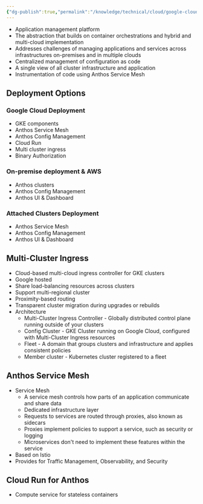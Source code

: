 ```yaml
---
{"dg-publish":true,"permalink":"/knowledge/technical/cloud/google-cloud/anthos/","dgPassFrontmatter":true}
---
```


- Application management platform
- The abstraction that builds on container orchestrations and hybrid and multi-cloud implementation
- Addresses challenges of managing applications and services across infrastructures on-premises and in multiple clouds
- Centralized management of configuration as code
- A single view of all cluster infrastructure and application
- Instrumentation of code using Anthos Service Mesh
## Deployment Options
### Google Cloud Deployment
- GKE components
- Anthos Service Mesh
- Anthos Config Management
- Cloud Run
- Multi cluster ingress
- Binary Authorization
### On-premise deployment & AWS
- Anthos clusters
- Anthos Config Management
- Anthos UI & Dashboard
### Attached Clusters Deployment
- Anthos Service Mesh
- Anthos Config Management
- Anthos UI & Dashboard
## Multi-Cluster Ingress
- Cloud-based multi-cloud ingress controller for GKE clusters
- Google hosted
- Share load-balancing resources across clusters
- Support multi-regional cluster
- Proximity-based routing
- Transparent cluster migration during upgrades or rebuilds
- Architecture
	- Multi-Cluster Ingress Controller - Globally distributed control plane running outside of your clusters
	- Config Cluster - GKE Cluster running on Google Cloud, configured with Multi-Cluster Ingress resources
	- Fleet - A domain that groups clusters and infrastructure and applies consistent policies
	- Member cluster - Kubernetes cluster registered to a fleet
## Anthos Service Mesh
- Service Mesh
	- A service mesh controls how parts of an application communicate and share data
	- Dedicated infrastructure layer
	- Requests to services are routed through proxies, also known as sidecars
	- Proxies implement policies to support a service, such as security or logging
	- Microservices don't need to implement these features within the service
- Based on Istio
- Provides for Traffic Management, Observability, and Security
## Cloud Run for Anthos
- Compute service for stateless containers